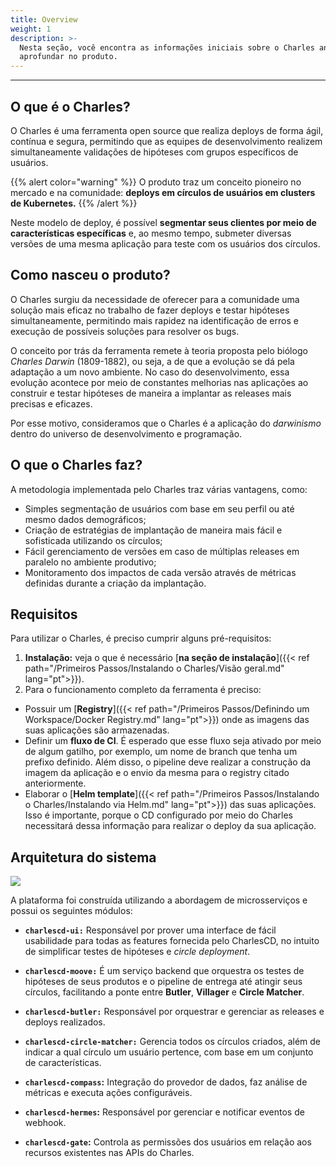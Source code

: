 ```yaml
---
title: Overview
weight: 1
description: >-
  Nesta seção, você encontra as informações iniciais sobre o Charles antes de se
  aprofundar no produto.
---
```


---

## **O que é o Charles?**

O Charles é uma ferramenta open source que realiza deploys de forma ágil, contínua e segura, permitindo que as equipes de desenvolvimento realizem simultaneamente validações de hipóteses com grupos específicos de usuários. 

{{% alert color="warning" %}}
O produto traz um conceito pioneiro no mercado e na comunidade: **deploys em círculos de usuários em clusters de Kubernetes.** 
{{% /alert %}}

Neste modelo de deploy, é possível **segmentar seus clientes por meio de características específicas** e, ao mesmo tempo, submeter diversas versões de uma mesma aplicação para teste com os usuários dos círculos. 

## **Como nasceu o produto?**

O Charles surgiu da necessidade de oferecer para a comunidade uma solução mais eficaz no trabalho de fazer deploys e testar hipóteses simultaneamente, permitindo mais rapidez na identificação de erros e execução de possíveis soluções para resolver os bugs. 

O conceito por trás da ferramenta remete à teoria proposta pelo biólogo _Charles Darwin_ \(1809-1882\), ou seja, a de que a evolução se dá pela adaptação a um novo ambiente. No caso do desenvolvimento, essa evolução acontece por meio de constantes melhorias nas aplicações ao construir e testar hipóteses de maneira a implantar as releases mais precisas e eficazes. 

Por esse motivo, consideramos que o Charles é a aplicação do _darwinismo_ dentro do universo de desenvolvimento e programação.

## **O que o Charles faz?**

A metodologia implementada pelo Charles traz várias vantagens, como:

* Simples segmentação de usuários com base em seu perfil ou até mesmo dados demográficos;
* Criação de estratégias de implantação de maneira mais fácil e sofisticada utilizando os círculos;
* Fácil gerenciamento de versões em caso de múltiplas releases em paralelo no ambiente produtivo;
* Monitoramento dos impactos de cada versão através de métricas definidas durante a criação da implantação.

## **Requisitos**

Para utilizar o Charles, é preciso cumprir alguns pré-requisitos:

1. **Instalação:** veja o que é necessário [**na seção de instalação**]({{< ref path="/Primeiros Passos/Instalando o Charles/Visão geral.md" lang="pt">}}).
2. Para o funcionamento completo da ferramenta é preciso:

* Possuir um [**Registry**]({{< ref path="/Primeiros Passos/Definindo um Workspace/Docker Registry.md" lang="pt">}}) onde as imagens das suas aplicações são armazenadas.
* Definir um **fluxo de CI**. É esperado que esse fluxo seja ativado por meio de algum gatilho, por exemplo, um nome de branch que tenha um prefixo definido. Além disso, o pipeline deve realizar a construção da imagem da aplicação e o envio da mesma para o registry citado anteriormente.
* Elaborar o [**Helm template**]({{< ref path="/Primeiros Passos/Instalando o Charles/Instalando via Helm.md" lang="pt">}}) das suas aplicações. Isso é importante, porque o CD configurado por meio do Charles necessitará dessa informação para realizar o deploy da sua aplicação.

## **Arquitetura do sistema**

![](/shared/arquitetura-charlesc.d%20%281%29.jpg)

A plataforma foi construída utilizando a abordagem de microsserviços e possui os seguintes módulos:

* **`charlescd-ui:`** Responsável por prover uma interface de fácil usabilidade para todas as features fornecida pelo CharlesCD, no intuito de simplificar testes de hipóteses e _circle deployment_.

* **`charlescd-moove:`** É um serviço backend que orquestra os testes de hipóteses de seus produtos e o pipeline de entrega até atingir seus círculos, facilitando a ponte entre **Butler**, **Villager** e **Circle Matcher**.  
* **`charlescd-butler:`** Responsável por orquestrar e gerenciar as releases e deploys realizados. 
* **`charlescd-circle-matcher:`** Gerencia todos os círculos criados, além de indicar a qual círculo um usuário pertence, com base em um conjunto de características. 
* **`charlescd-compass`:** Integração do provedor de dados, faz análise de métricas e executa ações configuráveis. 
* **`charlescd-hermes`:** Responsável por gerenciar e notificar eventos de webhook. 
* **`charlescd-gate`:** Controla as permissões dos usuários em relação aos recursos existentes nas APIs do Charles.
